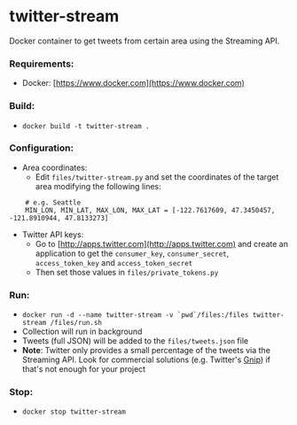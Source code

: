 # twitter-stream

Docker container to get tweets from certain area using the Streaming API.

### Requirements:

* Docker: [https://www.docker.com](https://www.docker.com)

### Build:

* `docker build -t twitter-stream .`

### Configuration:

* Area coordinates:
    * Edit `files/twitter-stream.py` and set the coordinates of the target area modifying the following lines:
```
    # e.g. Seattle
    MIN_LON, MIN_LAT, MAX_LON, MAX_LAT = [-122.7617609, 47.3450457, -121.8910944, 47.8133273]
```
* Twitter API keys:
    * Go to [http://apps.twitter.com](http://apps.twitter.com) and create an application to get the `consumer_key`, `consumer_secret`, `access_token_key` and `access_token_secret`
    * Then set those values in `files/private_tokens.py`

### Run:

* ```docker run -d --name twitter-stream -v `pwd`/files:/files twitter-stream /files/run.sh```
* Collection will run in background
* Tweets (full JSON) will be added to the `files/tweets.json` file
* **Note**: Twitter only provides a small percentage of the tweets via the Streaming API. Look for commercial solutions (e.g. Twitter's [Gnip](https://gnip.com/sources/twitter/)) if that's not enough for your project

### Stop:

* `docker stop twitter-stream`